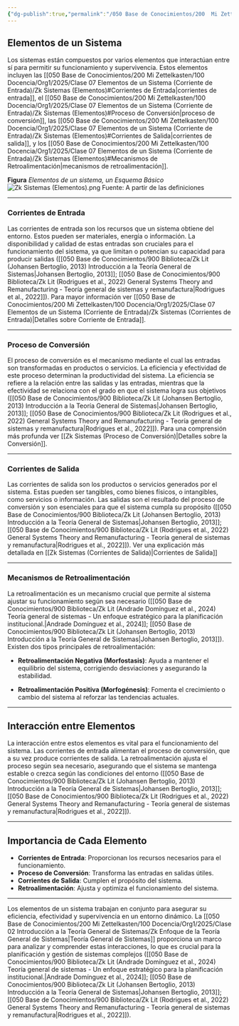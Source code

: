 ```yaml
---
{"dg-publish":true,"permalink":"/050 Base de Conocimientos/200  Mi Zettelkasten/100 Docencia/Org1/2025/Clase 07 Elementos de un Sistema (Corriente de Entrada)/Zk Sistemas (Elementos)/","tags":["digitalGarden","elementos"]}
---
```


## Elementos de un Sistema

Los sistemas están compuestos por varios elementos que interactúan entre sí para permitir su funcionamiento y supervivencia. Estos elementos incluyen las [[050 Base de Conocimientos/200  Mi Zettelkasten/100 Docencia/Org1/2025/Clase 07 Elementos de un Sistema (Corriente de Entrada)/Zk Sistemas (Elementos)#Corrientes de Entrada\|corrientes de entrada]], el [[050 Base de Conocimientos/200  Mi Zettelkasten/100 Docencia/Org1/2025/Clase 07 Elementos de un Sistema (Corriente de Entrada)/Zk Sistemas (Elementos)#Proceso de Conversión\|proceso de conversión]], las [[050 Base de Conocimientos/200  Mi Zettelkasten/100 Docencia/Org1/2025/Clase 07 Elementos de un Sistema (Corriente de Entrada)/Zk Sistemas (Elementos)#Corrientes de Salida\|corrientes de salida]], y los [[050 Base de Conocimientos/200  Mi Zettelkasten/100 Docencia/Org1/2025/Clase 07 Elementos de un Sistema (Corriente de Entrada)/Zk Sistemas (Elementos)#Mecanismos de Retroalimentación\|mecanismos de retroalimentación]].

**Figura**
_Elementos de un sistema, un Esquema Básico_
![Zk Sistemas (Elementos).png](/img/user/050%20Base%20de%20Conocimientos/200%20%20Mi%20Zettelkasten/100%20Docencia/Org1/2025/Clase%2007%20Elementos%20de%20un%20Sistema%20(Corriente%20de%20Entrada)/000%20Adjuntos/Zk%20Sistemas%20(Elementos).png)
Fuente:  A partir de las definiciones

----
### Corrientes de Entrada

Las corrientes de entrada son los recursos que un sistema obtiene del entorno. Estos pueden ser materiales, energía o información. La disponibilidad y calidad de estas entradas son cruciales para el funcionamiento del sistema, ya que limitan o potencian su capacidad para producir salidas ([[050 Base de Conocimientos/900 Biblioteca/Zk Lit (Johansen Bertoglio, 2013) Introducción a la Teoría General de Sistemas\|Johansen Bertoglio, 2013]]; [[050 Base de Conocimientos/900 Biblioteca/Zk Lit (Rodrigues et al., 2022) General Systems Theory and Remanufacturing - Teoría general de sistemas y remanufactura\|Rodrigues et al., 2022]]). Para mayor información ver [[050 Base de Conocimientos/200  Mi Zettelkasten/100 Docencia/Org1/2025/Clase 07 Elementos de un Sistema (Corriente de Entrada)/Zk Sistemas (Corrientes de Entrada)\|Detalles sobre Corriente de Entrada]].

----
### Proceso de Conversión

El proceso de conversión es el mecanismo mediante el cual las entradas son transformadas en productos o servicios. La eficiencia y efectividad de este proceso determinan la productividad del sistema. La eficiencia se refiere a la relación entre las salidas y las entradas, mientras que la efectividad se relaciona con el grado en que el sistema logra sus objetivos ([[050 Base de Conocimientos/900 Biblioteca/Zk Lit (Johansen Bertoglio, 2013) Introducción a la Teoría General de Sistemas\|Johansen Bertoglio, 2013]]; [[050 Base de Conocimientos/900 Biblioteca/Zk Lit (Rodrigues et al., 2022) General Systems Theory and Remanufacturing - Teoría general de sistemas y remanufactura\|Rodrigues et al., 2022]]). Para una comprensión más profunda ver [[Zk Sistemas (Proceso de Conversión)\|Detalles sobre la Conversión]].

----
### Corrientes de Salida

Las corrientes de salida son los productos o servicios generados por el sistema. Estas pueden ser tangibles, como bienes físicos, o intangibles, como servicios o información. Las salidas son el resultado del proceso de conversión y son esenciales para que el sistema cumpla su propósito ([[050 Base de Conocimientos/900 Biblioteca/Zk Lit (Johansen Bertoglio, 2013) Introducción a la Teoría General de Sistemas\|Johansen Bertoglio, 2013]]; [[050 Base de Conocimientos/900 Biblioteca/Zk Lit (Rodrigues et al., 2022) General Systems Theory and Remanufacturing - Teoría general de sistemas y remanufactura\|Rodrigues et al., 2022]]).  Ver una explicación más detallada en [[Zk Sistemas (Corrientes de Salida)\|Corrientes de Salida]]

----
### Mecanismos de Retroalimentación

La retroalimentación es un mecanismo crucial que permite al sistema ajustar su funcionamiento según sea necesario ([[050 Base de Conocimientos/900 Biblioteca/Zk Lit (Andrade Domínguez et al., 2024) Teoría general de sistemas - Un enfoque estratégico para la planificación institucional.\|Andrade Domínguez et al., 2024]]; [[050 Base de Conocimientos/900 Biblioteca/Zk Lit (Johansen Bertoglio, 2013) Introducción a la Teoría General de Sistemas\|Johansen Bertoglio, 2013]]). Existen dos tipos principales de retroalimentación:

- **Retroalimentación Negativa (Morfostasis)**: Ayuda a mantener el equilibrio del sistema, corrigiendo desviaciones y asegurando la estabilidad.
    
- **Retroalimentación Positiva (Morfogénesis)**: Fomenta el crecimiento o cambio del sistema al reforzar las tendencias actuales.

----
## Interacción entre Elementos

La interacción entre estos elementos es vital para el funcionamiento del sistema. Las corrientes de entrada alimentan el proceso de conversión, que a su vez produce corrientes de salida. La retroalimentación ajusta el proceso según sea necesario, asegurando que el sistema se mantenga estable o crezca según las condiciones del entorno ([[050 Base de Conocimientos/900 Biblioteca/Zk Lit (Johansen Bertoglio, 2013) Introducción a la Teoría General de Sistemas\|Johansen Bertoglio, 2013]]; [[050 Base de Conocimientos/900 Biblioteca/Zk Lit (Rodrigues et al., 2022) General Systems Theory and Remanufacturing - Teoría general de sistemas y remanufactura\|Rodrigues et al., 2022]]).

----
## Importancia de Cada Elemento

- **Corrientes de Entrada**: Proporcionan los recursos necesarios para el funcionamiento.
- **Proceso de Conversión**: Transforma las entradas en salidas útiles.
- **Corrientes de Salida**: Cumplen el propósito del sistema.
- **Retroalimentación**: Ajusta y optimiza el funcionamiento del sistema.

----
Los elementos de un sistema trabajan en conjunto para asegurar su eficiencia, efectividad y supervivencia en un entorno dinámico. La [[050 Base de Conocimientos/200  Mi Zettelkasten/100 Docencia/Org1/2025/Clase 02 Introducción a la Teoría General de Sistemas/Zk Enfoque de la Teoría General de Sistemas\|Teoría General de Sistemas]] proporciona un marco para analizar y comprender estas interacciones, lo que es crucial para la planificación y gestión de sistemas complejos ([[050 Base de Conocimientos/900 Biblioteca/Zk Lit (Andrade Domínguez et al., 2024) Teoría general de sistemas - Un enfoque estratégico para la planificación institucional.\|Andrade Domínguez et al., 2024]]; [[050 Base de Conocimientos/900 Biblioteca/Zk Lit (Johansen Bertoglio, 2013) Introducción a la Teoría General de Sistemas\|Johansen Bertoglio, 2013]]; [[050 Base de Conocimientos/900 Biblioteca/Zk Lit (Rodrigues et al., 2022) General Systems Theory and Remanufacturing - Teoría general de sistemas y remanufactura\|Rodrigues et al., 2022]]).